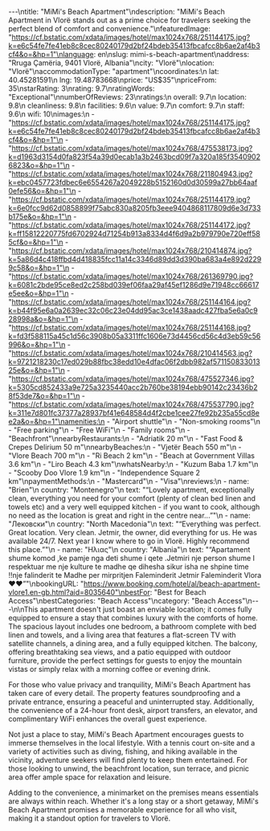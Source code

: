 ---\ntitle: "MiMi's Beach Apartment"\ndescription: "MiMi's Beach Apartment in Vlorë stands out as a prime choice for travelers seeking the perfect blend of comfort and convenience."\nfeaturedImage: "https://cf.bstatic.com/xdata/images/hotel/max1024x768/251144175.jpg?k=e6c54fe7fe41eb8c8cec80240179d2bf24bdeb35413fbcafcc8b6ae2af4b3cf4&o=&hp=1"\nlanguage: en\nslug: mimi-s-beach-apartment\naddress: "Rruga Çamëria, 9401 Vlorë, Albania"\ncity: "Vlorë"\nlocation: "Vlorë"\naccommodationType: "apartment"\ncoordinates:\n  lat: 40.45281591\n  lng: 19.48783668\nprice: "US$35"\npriceFrom: 35\nstarRating: 3\nrating: 9.7\nratingWords: "Exceptional"\nnumberOfReviews: 23\nratings:\n  overall: 9.7\n  location: 9.8\n  cleanliness: 9.8\n  facilities: 9.6\n  value: 9.7\n  comfort: 9.7\n  staff: 9.6\n  wifi: 10\nimages:\n  - "https://cf.bstatic.com/xdata/images/hotel/max1024x768/251144175.jpg?k=e6c54fe7fe41eb8c8cec80240179d2bf24bdeb35413fbcafcc8b6ae2af4b3cf4&o=&hp=1"\n  - "https://cf.bstatic.com/xdata/images/hotel/max1024x768/475538173.jpg?k=d1963d3154d0fa823f54a39d0ecab1a3b2463bcd09f7a320a185f35409026823&o=&hp=1"\n  - "https://cf.bstatic.com/xdata/images/hotel/max1024x768/211804943.jpg?k=ebc0457723fdbec6e6554267a2049228b5152160d0d30599a27bb64aaf0efe56&o=&hp=1"\n  - "https://cf.bstatic.com/xdata/images/hotel/max1024x768/251144179.jpg?k=6e0fcc9d62d0858899f75abc830a8205fb3eee9404868117809d6e3d733b175e&o=&hp=1"\n  - "https://cf.bstatic.com/xdata/images/hotel/max1024x768/251144172.jpg?k=ff15812220775fd6702924d71254b913a8334d4f6d9a2b979790e720eff585cf&o=&hp=1"\n  - "https://cf.bstatic.com/xdata/images/hotel/max1024x768/210414874.jpg?k=5a86d4c418ffbd4d418835fcc11a14c3346d89dd3d390ba683a4e892d2299c58&o=&hp=1"\n  - "https://cf.bstatic.com/xdata/images/hotel/max1024x768/261369790.jpg?k=6081c2bde95ce8ed2c258bd039ef06faa29af45ef1286d9e71948cc66617e5ee&o=&hp=1"\n  - "https://cf.bstatic.com/xdata/images/hotel/max1024x768/251144164.jpg?k=b44f95e6a0a2639ec32c06c23e04dd95ac3ce1438aadc427fba5e6a0c928998a&o=&hp=1"\n  - "https://cf.bstatic.com/xdata/images/hotel/max1024x768/251144168.jpg?k=fd3f588115a45c1d56c3908b05a3311ffc1606e73d4456cd56c4d3eb59c56996&o=&hp=1"\n  - "https://cf.bstatic.com/xdata/images/hotel/max1024x768/210414563.jpg?k=9721218230c17ed029b88fbc38edd10e4dfac06f2dbb982af57115083301325e&o=&hp=1"\n  - "https://cf.bstatic.com/xdata/images/hotel/max1024x768/475527346.jpg?k=5305cd852433a9e725a3235440acc2b760be38194ebb90142c23436b28f53de7&o=&hp=1"\n  - "https://cf.bstatic.com/xdata/images/hotel/max1024x768/475537790.jpg?k=311e7d801fc37377a28937bf41e648584d4f2cbe1cee27fe92b235a55cd8ee2a&o=&hp=1"\namenities:\n  - "Airport shuttle"\n  - "Non-smoking rooms"\n  - "Free parking"\n  - "Free WiFi"\n  - "Family rooms"\n  - "Beachfront"\nnearbyRestaurants:\n  - "Adriatik 20 m"\n  - "Fast Food & Crepes Delirium 50 m"\nnearbyBeaches:\n  - "Vjetër Beach 550 m"\n  - "Vlore Beach 700 m"\n  - "Ri Beach 2 km"\n  - "Beach at Government Villas 3.6 km"\n  - "Liro Beach 4.3 km"\nwhatsNearby:\n  - "Kuzum Baba 1.7 km"\n  - "Scooby Doo Vlore 1.9 km"\n  - "Independence Square 2 km"\npaymentMethods:\n  - "Mastercard"\n  - "Visa"\nreviews:\n  - name: "Brien"\n    country: "Montenegro"\n    text: "“Lovely apartment, exceptionally clean, everything you need for your comfort (plenty of clean bed linen and towels etc) and a very well equipped kitchen - if you want to cook, although no need as the location is great and right in the centre near...”"\n  - name: "Лековски"\n    country: "North Macedonia"\n    text: "“Everything was perfect. Great location. Very clean. Jetmir, the owner, did everything for us. He was available 24/7. Next year I know where to go in Vlorë. Highly recommend this place.”"\n  - name: "Ηλιας"\n    country: "Albania"\n    text: "“Apartament shume komod ,ke pamje nga deti shume i qete .Jetmiri nje person shume I respektuar me nje kulture te madhe qe dihesha sikur isha ne shpine time !!nje falinderit te Madhe per mirpritjen Faleminderit Jetmir Faleminderit Vlora ❤️❤️”"\nbookingURL: "https://www.booking.com/hotel/al/beach-apartment-vlore1.en-gb.html?aid=8035640"\nbestFor: "Best for Beach Access"\nbestCategories: "Beach Access"\ncategory: "Beach Access"\n---\n\nThis apartment doesn't just boast an enviable location; it comes fully equipped to ensure a stay that combines luxury with the comforts of home. The spacious layout includes one bedroom, a bathroom complete with bed linen and towels, and a living area that features a flat-screen TV with satellite channels, a dining area, and a fully equipped kitchen. The balcony, offering breathtaking sea views, and a patio equipped with outdoor furniture, provide the perfect settings for guests to enjoy the mountain vistas or simply relax with a morning coffee or evening drink.

For those who value privacy and tranquility, MiMi's Beach Apartment has taken care of every detail. The property features soundproofing and a private entrance, ensuring a peaceful and uninterrupted stay. Additionally, the convenience of a 24-hour front desk, airport transfers, an elevator, and complimentary WiFi enhances the overall guest experience.

Not just a place to stay, MiMi's Beach Apartment encourages guests to immerse themselves in the local lifestyle. With a tennis court on-site and a variety of activities such as diving, fishing, and hiking available in the vicinity, adventure seekers will find plenty to keep them entertained. For those looking to unwind, the beachfront location, sun terrace, and picnic area offer ample space for relaxation and leisure.

Adding to the convenience, a minimarket on the premises means essentials are always within reach. Whether it's a long stay or a short getaway, MiMi's Beach Apartment promises a memorable experience for all who visit, making it a standout option for travelers to Vlorë.